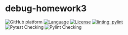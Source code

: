 # debug-homework3
![GitHub platform](https://img.shields.io/badge/Platform-Linux-blue)
[![Language](https://img.shields.io/badge/language-python-brightgreen.svg)](https://www.python.org/)
[![License](https://img.shields.io/badge/license-MIT-blue.svg)](https://github.com/csc510-group11/debug-homework3/blob/master/LICENSE)
[![linting: pylint](https://img.shields.io/badge/linting-pylint-yellowgreen)](https://github.com/pylint-dev/pylint)
![Pytest Checking](https://github.com/csc510-group11/debug-homework3/actions/workflows/.github/workflows/pytest.yml/badge.svg)
![Pylint Checking](https://github.com/csc510-group11/debug-homework3/actions/workflows/.github/workflows/Pylint.yml/badge.svg)